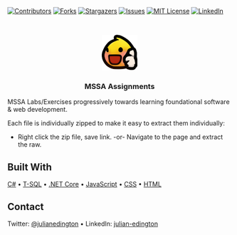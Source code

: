 
[![Contributors][contributors-shield]][contributors-url]
[![Forks][forks-shield]][forks-url]
[![Stargazers][stars-shield]][stars-url]
[![Issues][issues-shield]][issues-url]
[![MIT License][license-shield]][license-url]
[![LinkedIn][linkedin-shield]][linkedin-url]



<!-- PROJECT LOGO -->
<br />
<p align="center">
  <a href="https://github.com/jedington/MSSA.Assignments/">
    <img src="images/logo.png" alt="Logo" width="80" height="80">
  </a>

  <h3 align="center">MSSA Assignments</h3>

MSSA Labs/Exercises progressively towards learning foundational software & web development.

Each file is individually zipped to make it easy to extract them individually:
* Right click the zip file, save link. -or- Navigate to the page and extract the raw.

## Built With

[C#](https://docs.microsoft.com/en-us/dotnet/csharp/) • [T-SQL](https://docs.microsoft.com/en-us/sql/t-sql/language-reference?view=sql-server-ver15) • [.NET Core](https://dotnet.microsoft.com/download) • [JavaScript](https://www.javascript.com/) • [CSS](https://www.w3schools.com/css/) • [HTML](https://www.w3schools.com/html/)

<!-- CONTACT -->
## Contact

Twitter: [@julianedington](https://twitter.com/julianedington) • LinkedIn: [julian-edington](https://www.linkedin.com/in/julian-edington/)


<!-- MARKDOWN LINKS & IMAGES -->
<!-- https://www.markdownguide.org/basic-syntax/#reference-style-links -->
[contributors-shield]: https://img.shields.io/github/contributors/jedington/MSSA.Assignments.svg?style=for-the-badge
[contributors-url]: https://github.com/jedington/MSSA.Assignments/graphs/contributors
[forks-shield]: https://img.shields.io/github/forks/jedington/MSSA.Assignments.svg?style=for-the-badge
[forks-url]: https://github.com/jedington/MSSA.Assignments/network/members
[stars-shield]: https://img.shields.io/github/stars/jedington/MSSA.Assignments.svg?style=for-the-badge
[stars-url]: https://github.com/jedington/MSSA.Assignments/stargazers
[issues-shield]: https://img.shields.io/github/issues/jedington/MSSA.Assignments.svg?style=for-the-badge
[issues-url]: https://github.com/jedington/MSSA.Assignments/issues
[license-shield]: https://img.shields.io/github/license/jedington/MSSA.Assignments.svg?style=for-the-badge
[license-url]: https://github.com/jedington/MSSA.Assignments/blob/main/LICENSE.txt
[linkedin-shield]: https://img.shields.io/badge/-LinkedIn-black.svg?style=for-the-badge&logo=linkedin&colorB=555
[linkedin-url]: https://www.linkedin.com/in/julian-edington/
